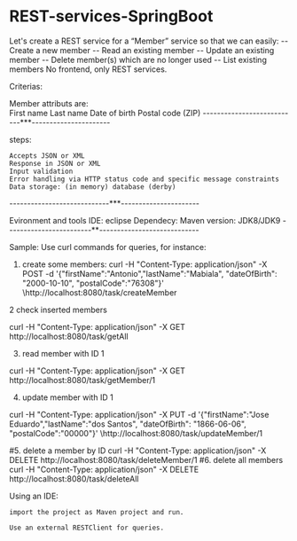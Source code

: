 # REST-services-SpringBoot
Let's create a REST service for a  “Member” service so that we can easily:  -- Create a new member  -- Read an existing member  -- Update an existing member  -- Delete member(s) which are no longer used  -- List existing members No frontend, only REST services.  

Criterias:

Member attributs are:  
First name 
Last name 
Date of birth 
Postal code (ZIP)
---------------------------***----------------------

steps:

    Accepts JSON or XML
    Response in JSON or XML
    Input validation
    Error handling via HTTP status code and specific message constraints
    Data storage: (in memory) database (derby)

----------------------------***----------------------

Evironment and tools 
IDE: eclipse 
Dependecy: Maven 
version: JDK8/JDK9
------------------------**----------------------------

Sample: Use curl commands for queries, for instance:
1. create some members:
curl -H "Content-Type: application/json" -X POST -d '{"firstName":"Antonio","lastName":"Mabiala", "dateOfBirth": "2000-10-10", "postalCode":"76308"}' \http://localhost:8080/task/createMember

2 check inserted members

curl -H "Content-Type: application/json" -X GET http://localhost:8080/task/getAll

3. read member with ID 1

curl -H "Content-Type: application/json" -X GET http://localhost:8080/task/getMember/1

4. update member with ID 1

curl -H "Content-Type: application/json" -X PUT -d '{"firstName":"Jose Eduardo","lastName":"dos Santos", "dateOfBirth": "1866-06-06", "postalCode":"00000"}' \http://localhost:8080/task/updateMember/1


#5. delete a member by ID curl -H "Content-Type: application/json" -X DELETE http://localhost:8080/task/deleteMember/1
#6. delete all members curl -H "Content-Type: application/json" -X DELETE http://localhost:8080/task/deleteAll

Using an IDE:

    import the project as Maven project and run.

    Use an external RESTClient for queries.

